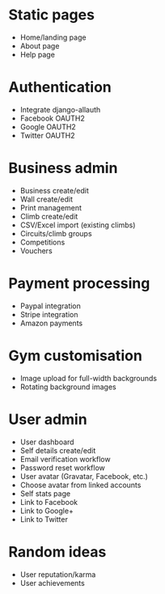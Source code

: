 # Static pages

* Home/landing page
* About page
* Help page

# Authentication

* Integrate django-allauth
* Facebook OAUTH2
* Google OAUTH2
* Twitter OAUTH2

# Business admin

* Business create/edit
* Wall create/edit
* Print management
* Climb create/edit
* CSV/Excel import (existing climbs)
* Circuits/climb groups
* Competitions
* Vouchers

# Payment processing
* Paypal integration
* Stripe integration
* Amazon payments

# Gym customisation

* Image upload for full-width backgrounds
* Rotating background images

# User admin

* User dashboard
* Self details create/edit
* Email verification workflow
* Password reset workflow
* User avatar (Gravatar, Facebook, etc.)
* Choose avatar from linked accounts
* Self stats page
* Link to Facebook
* Link to Google+
* Link to Twitter

# Random ideas

* User reputation/karma
* User achievements
